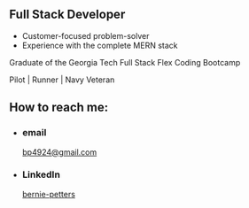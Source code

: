 
## Full Stack Developer

  - Customer-focused problem-solver
  - Experience with the complete MERN stack
  
Graduate of the Georgia Tech Full Stack Flex Coding Bootcamp

Pilot | Runner | Navy Veteran



## How to reach me: 

- ### email
  <a href="mailTo: bp4924@gmail.com?subject=Hello!" alt="" >bp4924@gmail.com</a>

- ### LinkedIn
  [bernie-petters](https://linkedin.com/in/bernie-petters)
  


